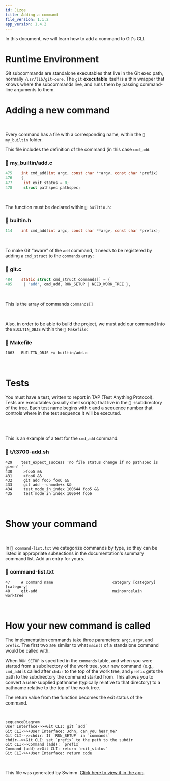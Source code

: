 ```yaml
---
id: JLzge
title: Adding a command
file_version: 1.1.2
app_version: 1.4.2
---
```


In this document, we will learn how to add a command to Git's CLI.

# Runtime Environment

Git subcommands are standalone executables that live in the Git exec path, normally `/usr/lib/git-core`. The `git` **executable** itself is a thin wrapper that knows where the subcommands live, and runs them by passing command-line arguments to them.

# Adding a new command

<br/>

Every command has a file with a corresponding name, within the `📄 my_builtin` folder.

This file includes the definition of the command (in this case `cmd_add`<swm-token data-swm-token=":my_builtin/add.c:475:2:2:`int cmd_add(int argc, const char **argv, const char *prefix)`"/>:
<!-- NOTE-swimm-snippet: the lines below link your snippet to Swimm -->
### 📄 my_builtin/add.c
```c
475    int cmd_add(int argc, const char **argv, const char *prefix)
476    {
477    	int exit_status = 0;
478    	struct pathspec pathspec;
```

<br/>

The function must be declared within `📄 builtin.h`:
<!-- NOTE-swimm-snippet: the lines below link your snippet to Swimm -->
### 📄 builtin.h
```c
114    int cmd_add(int argc, const char **argv, const char *prefix);
```

<br/>

To make Git “aware” of the `add`<swm-token data-swm-token=":git.c:485:4:4:` { &quot;add&quot;, cmd_add, RUN_SETUP | NEED_WORK_TREE },`"/> command, it needs to be registered by adding a `cmd_struct`<swm-token data-swm-token=":git.c:484:4:4:`static struct cmd_struct commands[] = {`"/> to the `commands`<swm-token data-swm-token=":git.c:484:6:6:`static struct cmd_struct commands[] = {`"/> array:
<!-- NOTE-swimm-snippet: the lines below link your snippet to Swimm -->
### 📄 git.c
```c
484    static struct cmd_struct commands[] = {
485    	{ "add", cmd_add, RUN_SETUP | NEED_WORK_TREE },
```

<br/>

This is the array of commands `commands[]`<swm-token data-swm-token=":git.c:484:6:8:`static struct cmd_struct commands[] = {`"/>

<br/>

Also, in order to be able to build the project, we must add our command into the `BUILTIN_OBJS`<swm-token data-swm-token=":Makefile:1063:0:0:`BUILTIN_OBJS += builtin/add.o`"/> within the `📄 Makefile`:
<!-- NOTE-swimm-snippet: the lines below link your snippet to Swimm -->
### 📄 Makefile
```
1063   BUILTIN_OBJS += builtin/add.o
```

<br/>

# Tests

You must have a test, written to report in TAP (Test Anything Protocol). Tests are executables (usually shell scripts) that live in the `📄 t`subdirectory of the tree. Each test name begins with `t` and a sequence number that controls where in the test sequence it will be executed.

<br/>

<br/>

This is an example of a test for the `cmd_add`<swm-token data-swm-token=":builtin.h:114:2:2:`int cmd_add(int argc, const char **argv, const char *prefix);`"/> command:
<!-- NOTE-swimm-snippet: the lines below link your snippet to Swimm -->
### 📄 t/t3700-add.sh
```shell
429    test_expect_success 'no file status change if no pathspec is given' '
430    	>foo5 &&
431    	>foo6 &&
432    	git add foo5 foo6 &&
433    	git add --chmod=+x &&
434    	test_mode_in_index 100644 foo5 &&
435    	test_mode_in_index 100644 foo6
```

<br/>

# Show your command

<br/>

In `📄 command-list.txt` we categorize commands by type, so they can be listed in appropriate subsections in the documentation's summary command list. Add an entry for yours.
<!-- NOTE-swimm-snippet: the lines below link your snippet to Swimm -->
### 📄 command-list.txt
```text
47     # command name                          category [category] [category]
48     git-add                                 mainporcelain           worktree
```

<br/>

# How your new command is called

The implementation commands take three parameters: `argc`<swm-token data-swm-token=":my_builtin/add.c:475:6:6:`int cmd_add(int argc, const char **argv, const char *prefix)`"/>, `argv`<swm-token data-swm-token=":builtin.h:114:14:14:`int cmd_add(int argc, const char **argv, const char *prefix);`"/>, and `prefix`<swm-token data-swm-token=":builtin.h:114:22:22:`int cmd_add(int argc, const char **argv, const char *prefix);`"/>. The first two are similar to what `main()` of a standalone command would be called with.

When `RUN_SETUP`<swm-token data-swm-token=":git.c:485:11:11:` { &quot;add&quot;, cmd_add, RUN_SETUP | NEED_WORK_TREE },`"/> is specified in the `commands`<swm-token data-swm-token=":git.c:484:6:6:`static struct cmd_struct commands[] = {`"/> table, and when you were started from a subdirectory of the work tree, your new command (e.g., `cmd_add`<swm-token data-swm-token=":builtin.h:114:2:2:`int cmd_add(int argc, const char **argv, const char *prefix);`"/> is called after `chdir` to the top of the work tree, and `prefix`<swm-token data-swm-token=":my_builtin/add.c:475:22:22:`int cmd_add(int argc, const char **argv, const char *prefix)`"/> gets the path to the subdirectory the command started from. This allows you to convert a user-supplied pathname (typically relative to that directory) to a pathname relative to the top of the work tree.

The return value from the function becomes the exit status of the command.

<br/>

<!--MERMAID {width:100}-->
```mermaid
sequenceDiagram
User Interface->>+Git CLI: git `add`
Git CLI->>+User Interface: John, can you hear me?
Git CLI-->>chdir: If `RUN_SETUP` in `commands`
chdir-->>Git CLI: set `prefix` to the path to the subdir
Git CLI->>Command (add): `prefix`
Command (add)->>Git CLI: return `exit_status`
Git CLI->>+User Interface: return code
```
<!--MCONTENT {content: "sequenceDiagram<br/>\nUser Interface->>+Git CLI: git `add`<swm-token data-swm-token=\":git.c:485:4:4:`\t{ &quot;add&quot;, cmd_add, RUN_SETUP | NEED_WORK_TREE },`\"/><br/>\nGit CLI->>+User Interface: John, can you hear me?<br/>\nGit CLI\\-\\-\\>>chdir: If `RUN_SETUP`<swm-token data-swm-token=\":git.c:485:11:11:`\t{ &quot;add&quot;, cmd_add, RUN_SETUP | NEED_WORK_TREE },`\"/> in `commands`<swm-token data-swm-token=\":git.c:484:6:6:`static struct cmd_struct commands[] = {`\"/><br/>\nchdir\\-\\-\\>>Git CLI: set `prefix`<swm-token data-swm-token=\":builtin.h:114:22:22:`int cmd_add(int argc, const char **argv, const char *prefix);`\"/> to the path to the subdir<br/>\nGit CLI->>Command (add): `prefix`<swm-token data-swm-token=\":builtin.h:114:22:22:`int cmd_add(int argc, const char **argv, const char *prefix);`\"/><br/>\nCommand (add)->>Git CLI: return `exit_status`<swm-token data-swm-token=\":my_builtin/add.c:472:3:3:`\treturn exit_status;`\"/><br/>\nGit CLI->>+User Interface: return code"} --->

<br/>

This file was generated by Swimm. [Click here to view it in the app](/repos/Z2l0aHViJTNBJTNBZ2l0LXNyYy1wbGF5Z3JvdW5kJTNBJTNBT21lclJvc2VuYmF1bQ==/docs/JLzge).
